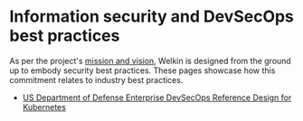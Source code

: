 # Information security and DevSecOps best practices

As per the project's [mission and vision](../../mission-and-vision.md), Welkin is designed from the ground up to embody security best practices.
These pages showcase how this commitment relates to industry best practices.

- [US Department of Defense Enterprise DevSecOps Reference Design for Kubernetes](dod-enterprise-devsecops-reference-design-kubernetes.md)
